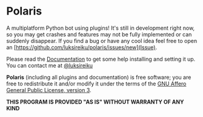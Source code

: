 # Polaris
A multiplatform Python bot using plugins!
It's still in development right now, so you may get crashes and features
may not be fully implemented or can suddenly disappear. 
If you find a bug or have any cool idea feel free to open an [https://github.com/luksireiku/polaris/issues/new](Issue).

Please read the [Documentation](DOCUMENTATION.md) to get some help installing and setting it up. 
You can contact me at [@luksireiku](http://telegram.me/luksireiku)

**Polaris** (including all plugins and documentation) is free software; you are free to redistribute it and/or modify it under the terms of the [GNU Affero General Public License, version 3](LICENSE).

**THIS PROGRAM IS PROVIDED "AS IS" WITHOUT WARRANTY OF ANY KIND**
